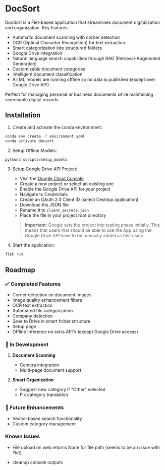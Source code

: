 # DocSort
DocSort is a Flet-based application that streamlines document digitalization and organization. Key features:

- Automatic document scanning with corner detection
- OCR (Optical Character Recognition) for text extraction
- Smart categorization into structured folders
- Google Drive integration
- Natural language search capabilities through RAG (Retrieval-Augmented Generation)
- Customizable document categories
- Intelligent document classification
- All ML models are running offline so no data is published (except over Google Drive API)

Perfect for managing personal or business documents while maintaining searchable digital records.
## Installation

1. Create and activate the conda environment:
```bash
conda env create -f environment.yaml
conda activate docsort
```

2. Setup Offline Models:
 ```bash
python3 scripts/setup_models
```

3. Setup Google Drive API Project:
    - Visit the [Google Cloud Console](https://console.cloud.google.com/)
    - Create a new project or select an existing one
    - Enable the Google Drive API for your project
    - Navigate to Credentials
    - Create an OAuth 2.0 Client ID (select Desktop application)
    - Download the JSON file
    - Rename it to `client_secrets.json`
    - Place the file in your project root directory
    > **Important**: Google sets the project into testing phase initially. This means that users that should be able to use the App using the Google Drive API have to be manually added as test users.

3. Start the application:
```bash
flet run
```


## Roadmap

### ✅ Completed Features
- Corner detection on document images
- Image quality enhancement filters
- OCR text extraction
- Automated file categorization
- Company detection
- Save to Drive in smart folder structure
- Setup page
- Offline Inference no extra API's (except Google Drive access)

### 🚧 In Development
1. **Document Scanning**
    - Camera integration
    - Multi-page document support

2. **Smart Organization**
    - Suggest new category if "Other" selected
    - Fix category translation

### 📅 Future Enhancements
- Vector-based search functionality
- Custom category management


### Known Issues
- File upload on web returns None for file path (seems to be an issue with Flet)

- cleanup console outputs